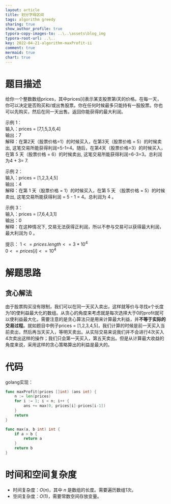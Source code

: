 ```yaml
---
layout: article
title: 划分字母区间
tags: algorithm greedy 
sharing: true
show_author_profile: true
typora-copy-images-to: ..\..\assets\blog_img
typora-root-url: ..\..
key: 2022-04-21-algorithm-maxProfit-ii
comment: true
mermaid: true
chart: true
---
```


# 题目描述

给你一个整数数组prices，其中prices[i]表示某支股票第i天的价格。在每一天，你可以决定是否购买和/或出售股票。你在任何时候最多只能持有一股股票。你也可以先购买，然后在同一天出售。返回你能获得的最大利润。

示例 1：  
输入：prices = [7,1,5,3,6,4]  
输出：7  
解释：在第2天（股票价格=1）的时候买入，在第3天（股票价格 = 5）的时候卖出, 这笔交易所能获得利润=5-1=4。随后，在第4天（股票价格=3）的时候买入，在第 5 天（股票价格 = 6）的时候卖出, 这笔交易所能获得利润=6-3=3。总利润为4 + 3= 7.   

示例 2：   
输入：prices = [1,2,3,4,5]  
输出：4  
解释：在第 1 天（股票价格 = 1）的时候买入，在第 5 天 （股票价格 = 5）的时候卖出, 这笔交易所能获得利润 = 5 - 1 = 4。总利润为 4 。  

示例 3：   
输入：prices = [7,6,4,3,1]  
输出：0  
解释：在这种情况下, 交易无法获得正利润，所以不参与交易可以获得最大利润，最大利润为 0 。  
 
提示：
$1 <= prices.length <= 3*10^4$  
$0 <= prices[i] <= 10^4$


# 解题思路

## 贪心解法

由于股票购买没有限制，我们可以在同一天买入卖出，这样就等价与寻找x个长度为1的使利益最大化的数组。从贪心的角度来考虑就是每次选择大于0的profit就可以使利益最大化，需要注意的是贪心算法只是用来计算最大利益，并**不等于实际的交易过程**。就如题目中例子prices = [1,2,3,4,5]，我们计算的时候是前一天买入当前卖出，然后再当天买入，等明天卖出。从实际交易来说我们并不会进行4次买入4次卖出这样的操作；我们只会第一天买入，第五天卖出。但是从计算最大收益的角度来说，采用这样的贪心策略算出的利益是最大的。

# 代码

golang实现：
```go
func maxProfit(prices []int) (ans int) {
	n := len(prices)
	for i := 1; i < n; i++ {
		ans += max(0, prices[i]-prices[i-1])
	}
	return
}

func max(a, b int) int {
	if a > b {
		return a
	}
	return b
}
```

# 时间和空间复杂度

- 时间复杂度：$O(n)$，其中 $n$ 是数组的长度。需要遍历数组1次。
- 空间复杂度：$O(1)$，需要常数空间存放变量。
